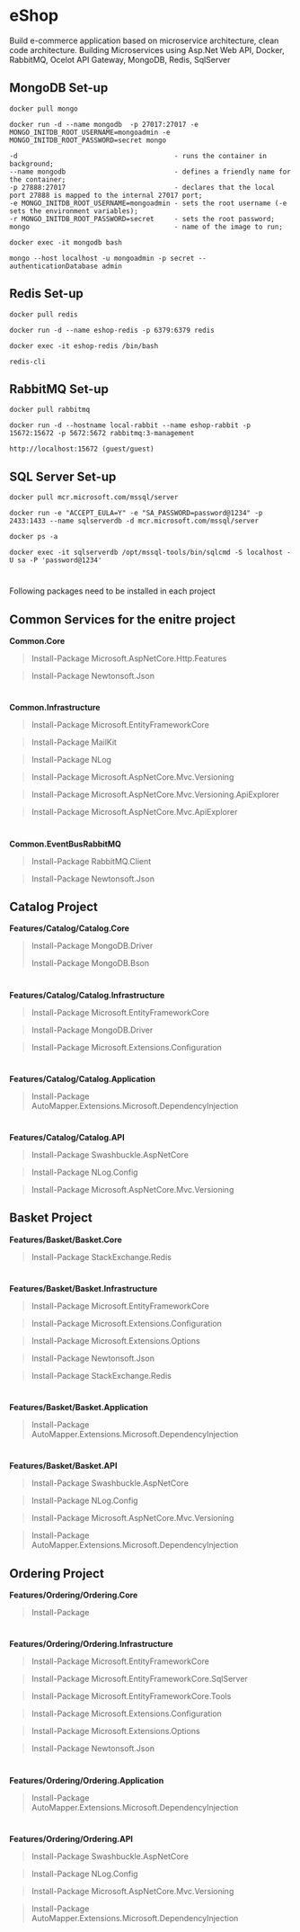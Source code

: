 # eShop
Build e-commerce application based on microservice architecture, clean code architecture. 
Building Microservices using Asp.Net Web API, Docker, RabbitMQ, Ocelot API Gateway, MongoDB, Redis, SqlServer

## MongoDB Set-up


` docker pull mongo `

` docker run -d --name mongodb  -p 27017:27017 -e MONGO_INITDB_ROOT_USERNAME=mongoadmin -e MONGO_INITDB_ROOT_PASSWORD=secret mongo `

```
-d                                       - runs the container in background;
--name mongodb                           - defines a friendly name for the container;
-p 27888:27017                           - declares that the local port 27888 is mapped to the internal 27017 port;
-e MONGO_INITDB_ROOT_USERNAME=mongoadmin - sets the root username (-e sets the environment variables);
-r MONGO_INITDB_ROOT_PASSWORD=secret     - sets the root password;
mongo                                    - name of the image to run;
```

` docker exec -it mongodb bash `

` mongo --host localhost -u mongoadmin -p secret --authenticationDatabase admin `


## Redis Set-up

` docker pull redis `

` docker run -d --name eshop-redis -p 6379:6379 redis `

` docker exec -it eshop-redis /bin/bash `

` redis-cli `


## RabbitMQ Set-up

` docker pull rabbitmq `

` docker run -d --hostname local-rabbit --name eshop-rabbit -p 15672:15672 -p 5672:5672 rabbitmq:3-management `

` http://localhost:15672 (guest/guest) `


## SQL Server Set-up

` docker pull mcr.microsoft.com/mssql/server `

` docker run -e "ACCEPT_EULA=Y" -e "SA_PASSWORD=password@1234" -p 2433:1433 --name sqlserverdb -d mcr.microsoft.com/mssql/server `

` docker ps -a `

` docker exec -it sqlserverdb /opt/mssql-tools/bin/sqlcmd -S localhost -U sa -P 'password@1234' `


#
Following packages need to be installed in each project


## Common Services for the enitre project

**Common.Core**

>Install-Package Microsoft.AspNetCore.Http.Features

>Install-Package Newtonsoft.Json

#
**Common.Infrastructure**

>Install-Package Microsoft.EntityFrameworkCore

>Install-Package MailKit

>Install-Package NLog

>Install-Package Microsoft.AspNetCore.Mvc.Versioning

>Install-Package Microsoft.AspNetCore.Mvc.Versioning.ApiExplorer

>Install-Package Microsoft.AspNetCore.Mvc.ApiExplorer

#
**Common.EventBusRabbitMQ**

>Install-Package RabbitMQ.Client

>Install-Package Newtonsoft.Json


## Catalog Project

**Features/Catalog/Catalog.Core**

>Install-Package MongoDB.Driver
>
>Install-Package MongoDB.Bson


#
**Features/Catalog/Catalog.Infrastructure**

>Install-Package Microsoft.EntityFrameworkCore

>Install-Package MongoDB.Driver

>Install-Package Microsoft.Extensions.Configuration

#
**Features/Catalog/Catalog.Application**

>Install-Package AutoMapper.Extensions.Microsoft.DependencyInjection


#
**Features/Catalog/Catalog.API**

>Install-Package Swashbuckle.AspNetCore

>Install-Package NLog.Config

>Install-Package Microsoft.AspNetCore.Mvc.Versioning


## Basket Project

**Features/Basket/Basket.Core**

>Install-Package StackExchange.Redis


#
**Features/Basket/Basket.Infrastructure**

>Install-Package Microsoft.EntityFrameworkCore

>Install-Package Microsoft.Extensions.Configuration

>Install-Package Microsoft.Extensions.Options

>Install-Package Newtonsoft.Json

>Install-Package StackExchange.Redis


#
**Features/Basket/Basket.Application**

>Install-Package AutoMapper.Extensions.Microsoft.DependencyInjection


#
**Features/Basket/Basket.API**

>Install-Package Swashbuckle.AspNetCore

>Install-Package NLog.Config

>Install-Package Microsoft.AspNetCore.Mvc.Versioning

>Install-Package AutoMapper.Extensions.Microsoft.DependencyInjection


## Ordering Project

**Features/Ordering/Ordering.Core**

>Install-Package 


#
**Features/Ordering/Ordering.Infrastructure**

>Install-Package Microsoft.EntityFrameworkCore

>Install-Package Microsoft.EntityFrameworkCore.SqlServer

>Install-Package Microsoft.EntityFrameworkCore.Tools

>Install-Package Microsoft.Extensions.Configuration

>Install-Package Microsoft.Extensions.Options

>Install-Package Newtonsoft.Json


#
**Features/Ordering/Ordering.Application**

>Install-Package AutoMapper.Extensions.Microsoft.DependencyInjection


#
**Features/Ordering/Ordering.API**

>Install-Package Swashbuckle.AspNetCore

>Install-Package NLog.Config

>Install-Package Microsoft.AspNetCore.Mvc.Versioning

>Install-Package AutoMapper.Extensions.Microsoft.DependencyInjection


